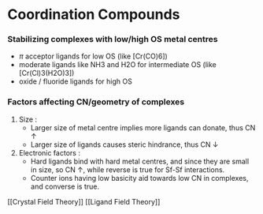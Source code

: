 # Coordination Compounds

### Stabilizing complexes with low/high OS metal centres 
- $\pi$ acceptor ligands for low OS (like [Cr(CO)6]) 
- moderate ligands like NH3 and H2O for intermediate OS (like [Cr(Cl)3(H2O)3])
- oxide / fluoride ligands for high OS

### Factors affecting CN/geometry of complexes
1. Size :
    - Larger size of metal centre implies more ligands can donate, thus CN $\uparrow$
    - Larger size of ligands causes steric hindrance,  thus CN $\downarrow$ 
2. Electronic factors :
    - Hard ligands bind with hard metal centres, and since they are small in size, so CN $\uparrow$, while reverse is true for Sf-Sf interactions.
    - Counter ions having low basicity aid towards low CN in complexes, and converse is true.

[[Crystal Field Theory]]
[[Ligand Field Theory]]
